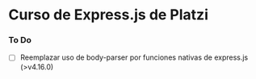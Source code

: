 # Curso de Express.js de Platzi

### To Do

- [ ] Reemplazar uso de body-parser por funciones nativas de express.js (>v4.16.0)